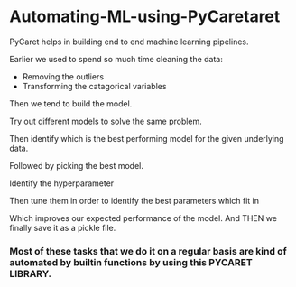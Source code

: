 # Automating-ML-using-PyCaretaret

PyCaret helps in building end to end machine learning pipelines.

Earlier we used to spend so much time cleaning the data:
- Removing the outliers
- Transforming the catagorical variables

Then we tend to build the model.

Try out different models to solve the same problem.

Then identify which is the best performing model for the given underlying data.

Followed by picking the best model. 

Identify the hyperparameter 

Then tune them in order to identify the best parameters which fit in

Which improves our expected performance of the model. And THEN we finally save it as a pickle file.



### Most of these tasks that we do it on a regular basis are kind of automated by builtin functions by using this PYCARET LIBRARY.
